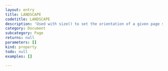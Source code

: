 ```yaml
---
layout: entry
title: LANDSCAPE
codetitle: LANDSCAPE
description: 'Used with size() to set the orientation of a given page size to landscape.'
category: Document
subcategory: Page
returns: null
parameters: []
kind: property
todo: null
examples: []

---
```

